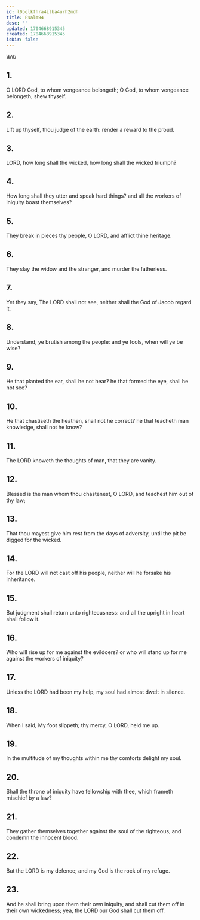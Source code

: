 ```yaml
---
id: l0bqlkfhra4ilba4urh2mdh
title: Psalm94
desc: ''
updated: 1704668915345
created: 1704668915345
isDir: false
---
```

\b\b
## 1.
O LORD God, to whom vengeance belongeth; O God, to whom vengeance belongeth, shew thyself.
## 2.
Lift up thyself, thou judge of the earth: render a reward to the proud.
## 3.
LORD, how long shall the wicked, how long shall the wicked triumph?
## 4.
How long shall they utter and speak hard things?  and all the workers of iniquity boast themselves?
## 5.
They break in pieces thy people, O LORD, and afflict thine heritage.
## 6.
They slay the widow and the stranger, and murder the fatherless.
## 7.
Yet they say, The LORD shall not see, neither shall the God of Jacob regard it.
## 8.
Understand, ye brutish among the people: and ye fools, when will ye be wise?
## 9.
He that planted the ear, shall he not hear?  he that formed the eye, shall he not see?
## 10.
He that chastiseth the heathen, shall not he correct?  he that teacheth man knowledge, shall not he know?
## 11.
The LORD knoweth the thoughts of man, that they are vanity.
## 12.
Blessed is the man whom thou chastenest, O LORD, and teachest him out of thy law;
## 13.
That thou mayest give him rest from the days of adversity, until the pit be digged for the wicked.
## 14.
For the LORD will not cast off his people, neither will he forsake his inheritance.
## 15.
But judgment shall return unto righteousness: and all the upright in heart shall follow it.
## 16.
Who will rise up for me against the evildoers?  or who will stand up for me against the workers of iniquity?
## 17.
Unless the LORD had been my help, my soul had almost dwelt in silence.
## 18.
When I said, My foot slippeth; thy mercy, O LORD, held me up.
## 19.
In the multitude of my thoughts within me thy comforts delight my soul.
## 20.
Shall the throne of iniquity have fellowship with thee, which frameth mischief by a law?
## 21.
They gather themselves together against the soul of the righteous, and condemn the innocent blood.
## 22.
But the LORD is my defence; and my God is the rock of my refuge.
## 23.
And he shall bring upon them their own iniquity, and shall cut them off in their own wickedness; yea, the LORD our God shall cut them off.
